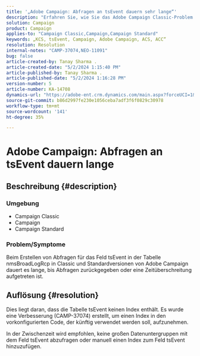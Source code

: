 ```yaml
---
title: '„Adobe Campaign: Abfragen an tsEvent dauern sehr lange“'
description: "Erfahren Sie, wie Sie das Adobe Campaign Classic-Problem lösen können, bei dem die Rückgabe von Abfragen oder die Zeitüberschreitung lange dauern."
solution: Campaign
product: Campaign
applies-to: "Campaign Classic,Campaign,Campaign Standard"
keywords: „KCS, tsEvent, Campaign, Adobe Campaign, ACS, ACC“
resolution: Resolution
internal-notes: "CAMP-37074,NEO-11091"
bug: false
article-created-by: Tanay Sharma .
article-created-date: "5/2/2024 1:15:40 PM"
article-published-by: Tanay Sharma .
article-published-date: "5/2/2024 1:16:28 PM"
version-number: 5
article-number: KA-14708
dynamics-url: "https://adobe-ent.crm.dynamics.com/main.aspx?forceUCI=1&pagetype=entityrecord&etn=knowledgearticle&id=5670f511-8608-ef11-9f8a-6045bd026dc7"
source-git-commit: b86d2997fe230e1056ceba7adf3f6f0829c30978
workflow-type: tm+mt
source-wordcount: '141'
ht-degree: 35%

---
```


# Adobe Campaign: Abfragen an tsEvent dauern lange

## Beschreibung {#description}


### Umgebung

- Campaign Classic
- Campaign
- Campaign Standard




### Problem/Symptome

Beim Erstellen von Abfragen für das Feld tsEvent in der Tabelle nmsBroadLogRcp in Classic und Standardversionen von Adobe Campaign dauert es lange, bis Abfragen zurückgegeben oder eine Zeitüberschreitung aufgetreten ist.


## Auflösung {#resolution}


Dies liegt daran, dass die Tabelle tsEvent keinen Index enthält. Es wurde eine Verbesserung (CAMP-37074) erstellt, um einen Index in den vorkonfigurierten Code, der künftig verwendet werden soll, aufzunehmen.

In der Zwischenzeit wird empfohlen, keine großen Datenuntergruppen mit dem Feld tsEvent abzufragen oder manuell einen Index zum Feld tsEvent hinzuzufügen.
